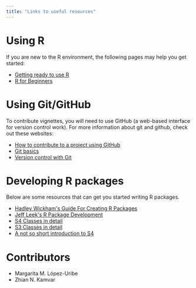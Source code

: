 ```yaml
---
title: "Links to useful resources"
---
```



# Using R

If you are new to the R environment, the following pages may help you get started:

* [Getting ready to use R](http://grunwaldlab.github.io/Population_Genetics_in_R/Getting_ready_to_use_R.html#installing-r)
* [R for Beginners](http://cran.r-project.org/doc/contrib/Paradis-rdebuts_en.pdf)

# Using Git/GitHub

To contribute vignettes, you will need to use GitHub (a web-based interface for version control work). For more information about git and github, check out these websites:

* [How to contribute to a project using GitHub](http://git-scm.com/book/en/v2/GitHub-Contributing-to-a-Project)
* [Git basics](http://nicercode.github.io/git/rstudio.html)
* [Version control with Git](http://swcarpentry.github.io/git-novice/)

# Developing R packages

Below are some resources that can get you started writing R packages. 

 - [Hadley Wickham's Guide For Creating R Packages](http://r-pkgs.had.co.nz/)
 - [Jeff Leek's R Package Development](https://github.com/jtleek/rpackages)
 - [S4 Classes in detail](http://adv-r.had.co.nz/S4.html)
 - [S3 Classes in detail](http://adv-r.had.co.nz/S3.html)
 - [A not so short introduction to S4](http://cran.r-project.org/doc/contrib/Genolini-S4tutorialV0-5en.pdf)
 
 
# Contributors

- Margarita M. López-Uribe
- Zhian N. Kamvar